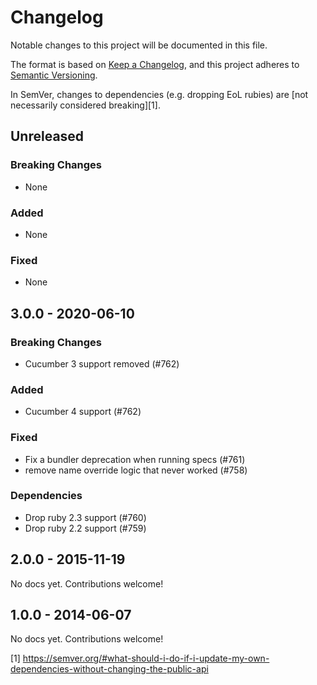 # Changelog

Notable changes to this project will be documented in this file.

The format is based on [Keep a Changelog](https://keepachangelog.com/en/1.0.0/),
and this project adheres to [Semantic Versioning](https://semver.org/spec/v2.0.0.html).

In SemVer, changes to dependencies (e.g. dropping EoL rubies)
are [not necessarily considered breaking][1].

## Unreleased

### Breaking Changes

- None

### Added

- None

### Fixed

- None

## 3.0.0 - 2020-06-10

### Breaking Changes

- Cucumber 3 support removed (#762)

### Added

- Cucumber 4 support (#762)

### Fixed

- Fix a bundler deprecation when running specs (#761)
- remove name override logic that never worked (#758)

### Dependencies

- Drop ruby 2.3 support (#760)
- Drop ruby 2.2 support (#759)

## 2.0.0 - 2015-11-19 

No docs yet. Contributions welcome!

## 1.0.0 - 2014-06-07

No docs yet. Contributions welcome!

[1] https://semver.org/#what-should-i-do-if-i-update-my-own-dependencies-without-changing-the-public-api
